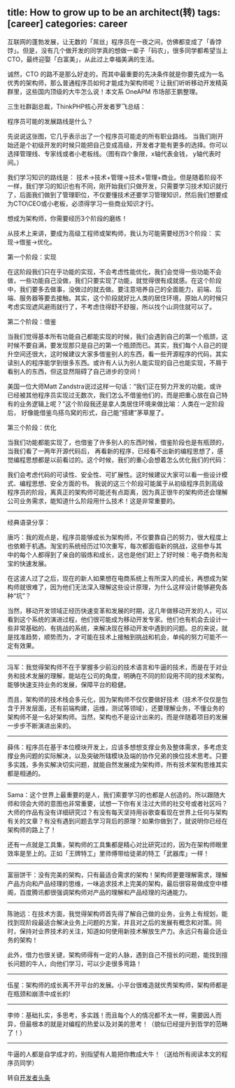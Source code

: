 title: How to grow up to be an architect(转)
tags: [career]
categories: career
---


互联网的蓬勃发展，让无数的「屌丝」程序员在一夜之间，仿佛都变成了「香饽饽」。但是，没有几个做开发的同学真的想做一辈子「码农」，很多同学都希望当上CTO，最终迎娶「白富美」，从此过上幸福美满的生活。

诚然，CTO 的路不是那么好走的，而其中最重要的先决条件就是你要先成为一名优秀的架构师，那么普通程序员如何才能成为架构师呢？让我们听听移动开发精英群里，这些国内顶级的大牛怎么说！本文系 OneAPM 市场部王鹏整理。

<!--more-->

三生社群副总裁，ThinkPHP核心开发者罗飞总结：

程序员可能的发展路线是什么？

先说说这张图，它几乎表示出了一个程序员可能走的所有职业路线。 当我们刚开始还是个初级开发的时候只能把自己变成高级，开发者才能有更多的选择。你可以选择管理线、专家线或者小老板线。（图有四个象限，x轴代表金钱， y轴代表时间。）

我们学习知识的路线是： 技术->技术+管理->技术+管理+商业。但是随着阶段不一样，我们学习的知识也有不同，刚开始我们只做开发，只需要学习技术知识就行了，后面我们做到了管理职位，不仅要懂技术还要学习管理知识，然后我们想要成为CTO\CEO或小老板，必须得学习一些商业知识才行。

想成为架构师，你需要经历3个阶段的磨练！

从技术上来讲，要成为高级工程师或架构师，我认为可能需要经历3个阶段： 实现->借鉴->优化。

第一个阶段：实现

在这阶段我们只在乎功能的实现，不会考虑性能优化，我们会觉得一些功能不会做，一些功能自己没做，我们只要实现了功能，就觉得很有成就感。在这个阶段中，我们要多去做事，没做过的就去做。要注意培养自己的全面能力，前端、后端、服务器等要去接触。其实，这个阶段就好比人类的居住环境，原始人的时候只考虑实现遮风避雨就行了，不考虑住得舒不舒服，所以找个山洞住就可以了。

第二个阶段：借鉴

当我们觉得基本所有功能自己都能实现的时候，我们会遇到自己的第一个瓶颈，这时候不要自满，要发现那只是自己的第一个瓶颈而已。其实，我们每个人自己的提升空间还很大，这时候建议大家多借鉴别人的东西，看一些开源程序的代码，其实读别人的程序能学到很多东西。或许有人认为别人能实现的自己也能实现，不屑于看别人的东西，但这显然阻碍了自己进步的空间！

美国一位大师Matt Zandstra说过这样一句话：“我们正在努力开发的功能，或许已经被其他程序员实现过无数次，我们怎么不借鉴他们的，而是把重心放在自己特有的业务逻辑上呢？”这个阶段我还是拿人类居住环境来做比喻：人类在一定阶段后， 好像能借鉴鸟搭鸟窝的形式，自己能“搭建”茅草屋了。

第三个阶段：优化

当我们功能都能实现了，也借鉴了许多别人的东西时候，借鉴阶段也是有瓶颈的，当我们看了一两年开源代码后， 再看新的程序，已经看不出新的编程思想了，感觉编程思想都是以前看过的。这个时候，我们的重心会想着怎么优化我们的代码：

我们会考虑代码的可读性、安全性、可扩展性。这时候建议大家可以看一些设计模式、编程思想、安全方面的书。 我说的这三个阶段可能属于从初级程序员到高级程序员的阶段，离真正的架构师可能还有点距离，因为真正很牛的架构师还会理解公司业务需求，能知道什么阶段用什么技术！这是非常重要的。

---

经典语录分享：

唐巧：我的观点是，程序员能够成长为架构师，不仅要靠自己的努力，很大程度上也依赖于机遇。淘宝的系统经历过10次重写，每次都面临新的挑战，这些参与其中的每个人都得到了亲自的锻炼和成长，这也是他们赶上了好时候：电子商务和淘宝的快速发展。

在这波人过了之后，现在的新人如果想在电商系统上有所深入的成长，再想成为架构师就很难了，因为他们无法深入理解这些设计原理，为什么这样设计能够避免各种“坑”？

当然，移动开发领域正经历快速变革和发展的时期，这几年做移动开发的人，可以看到这个系统的演进过程，他们很可能成为移动开发专家。他们也有机会去设计一些非常基础的、有挑战的系统，来解决现在移动开发中遇到的问题。总的来说，就是找准趋势，顺势而为，才可能在技术上接触到挑战和机会，单纯的努力可能不一定有效果。

---

冯军：我觉得架构师不在于掌握多少前沿的技术语言和牛逼的技术，而是在于对业务和技术发展的理解，能站在公司的角度，明确在不同的阶段用不同的技术架构，能够快速支持业务的发展，保障平台的稳健。

而且，架构师的技术栈会多元化，因为架构师不仅仅要做好技术（技术不仅仅是包含于开发层面，还有前端构建，运维，测试等领域），还要理解业务，不懂业务的架构师不是一名好架构师。当然，架构也不是设计出来的，而是伴随着项目的发展一步步不断演进出来的。

---

薛伟：程序员在基于本位模块开发上，应该多想想支撑业务及整体需求，多考虑支撑业务问题的实际解决，以及突破所辖模块及端的协作兄弟的换位技术思考。只要多实践，多务实解决切实问题，就能自然发展成为架构师，所有技术架构思维其实都是相通的。

---

Sama：这个世界上最重要的是人，我们索要学习的也都是人创造的。所以跟随大师和领会大师的意图也非常重要，试想一下你有关注过大师的社交号或者社区吗？大师的作品有没有详细研究过？有没有每天坚持用谷歌查看现在世界上任何与架构有关的文章？有没有遇到问题去学习背后的原理？如果你做到了，就说明你已经在架构师的路上了！

还有一点就是工具集，架构师的工具集都是精心对比研究过的，因为在架构师眼里效率是至上的。正如「王牌特工」里师傅带给徒弟的特工「武器库」一样！

---

富丽饼干：没有完美的架构，只有最适合需求的架构！架构师更要理解需求，理解产品方向和产品经理的思维，一味追求技术上完美的架构，最后很容易做成空中楼阁，百度腾讯都很强调架构师对产品的理解和产品经理的沟通能力。

---

陈驰远：在技术方面，我觉得架构师首先得了解自己做的业务，业务上有规划，能找到现阶段最适合解决业务上问题的方案，并且对之后的发展有概念和对策。同时，保持对业界技术的关注，知道如何使用新技术解放生产力。永远只有最合适业务的架构！

此外，借力也很关键，架构师得有一定的人脉，遇到自己不擅长的问题，能找到擅长问题的牛人，向他们学习，可以少走很多弯路！

---

伍星：架构师的成长离不开平台的发展。小平台很难造就优秀架构师，架构师都是在瓶颈和崩溃中成长的!

---

李帅：基础扎实，多思考，多实践！而且每个人的情况都不太一样，需要因人而异，但最根本的就是对编程的热爱以及对美的思考！（貌似已经提升到哲学的范畴了！）

---

牛逼的人都是自学成才的，别指望有人能把你教成大牛！（送给所有阅读本文的程序员同学）

转自[开发者头条](http://toutiao.io/shares/158348/url)
